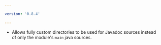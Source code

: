 ```yaml
---

version: '0.8.4'

---
```


- Allows fully custom directories to be used for Javadoc sources instead of only the module's `main` java sources.